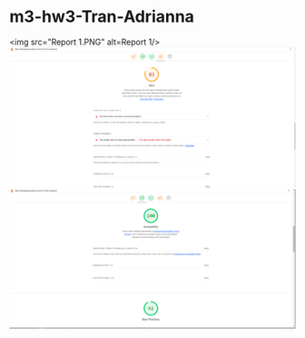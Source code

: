 # m3-hw3-Tran-Adrianna
<img src="Report 1.PNG" alt=Report 1/>
<img src="Report 2.PNG" alt=SEO/>
<img src="Report 3.PNG" alt=Accessibility/>